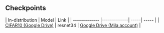 
## Checkpoints
| In-distribution        | Model           | Link  | 
| ------------- |-------------| -----| ----- |
| [CIFAR10 (Google Drive)]()      | resnet34 | [Google Drive (Mila account)](https://drive.google.com/file/d/1H6w3ZTMaPXcYsaDBJrgAcxSTdywTS0vZ/view?usp=sharing) |

